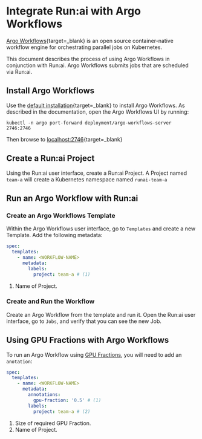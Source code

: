 # Integrate Run:ai with Argo Workflows

[Argo Workflows](https://argoproj.github.io/workflows/#:~:text=Argo%20Workflows%20is%20an%20open,the%20workflow%20is%20a%20container.){target=_blank} is an open source container-native workflow engine for orchestrating parallel jobs on Kubernetes.

This document describes the process of using Argo Workflows in conjunction with Run:ai. Argo Workflows submits jobs that are scheduled via Run:ai.


## Install Argo Workflows

Use the [default installation](https://argoproj.github.io/argo-workflows/quick-start/){target=_blank} to install Argo Workflows. As described in the documentation, open the Argo Workflows UI by running: 

```
kubectl -n argo port-forward deployment/argo-workflows-server 2746:2746
```

Then browse to [localhost:2746](http://localhost:2746/){target=_blank}


## Create a Run:ai Project

Using the Run:ai user interface, create a Run:ai Project. A Project named `team-a` will create a Kubernetes namespace named `runai-team-a`

## Run an Argo Workflow with Run:ai

### Create an Argo Workflows Template

Within the Argo Workflows user interface, go to `Templates` and create a new Template. Add the following metadata:

``` YAML
spec:
  templates:
    - name: <WORKFLOW-NAME>
      metadata:
        labels:
          project: team-a # (1)
```

1. Name of Project.


### Create and Run the Workflow

Create an Argo Workflow from the template and run it. Open the Run:ai user interface, go to `Jobs`, and verify that you can see the new Job. 



## Using GPU Fractions with Argo Workflows

To run an Argo Workflow using [GPU Fractions](../../Researcher/scheduling/fractions.md), you will need to add an `anotation`:

``` YAML
spec:
  templates:
    - name: <WORKFLOW-NAME>
      metadata:
        annotations:
          gpu-fraction: '0.5' # (1)
        labels:
          project: team-a # (2)
```

1. Size of required GPU Fraction.
2. Name of Project.
